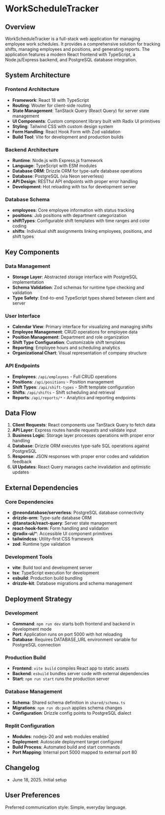 # WorkScheduleTracker

## Overview

WorkScheduleTracker is a full-stack web application for managing employee work schedules. It provides a comprehensive solution for tracking shifts, managing employees and positions, and generating reports. The application features a modern React frontend with TypeScript, a Node.js/Express backend, and PostgreSQL database integration.

## System Architecture

### Frontend Architecture
- **Framework**: React 18 with TypeScript
- **Routing**: Wouter for client-side routing
- **State Management**: TanStack Query (React Query) for server state management
- **UI Components**: Custom component library built with Radix UI primitives
- **Styling**: Tailwind CSS with custom design system
- **Form Handling**: React Hook Form with Zod validation
- **Build Tool**: Vite for development and production builds

### Backend Architecture
- **Runtime**: Node.js with Express.js framework
- **Language**: TypeScript with ESM modules
- **Database ORM**: Drizzle ORM for type-safe database operations
- **Database**: PostgreSQL (via Neon serverless)
- **API Design**: RESTful API endpoints with proper error handling
- **Development**: Hot reloading with tsx for development server

### Database Schema
- **employees**: Core employee information with status tracking
- **positions**: Job positions with department categorization
- **shiftTypes**: Configurable shift templates with time ranges and color coding
- **shifts**: Individual shift assignments linking employees, positions, and shift types

## Key Components

### Data Management
- **Storage Layer**: Abstracted storage interface with PostgreSQL implementation
- **Schema Validation**: Zod schemas for runtime type checking and validation
- **Type Safety**: End-to-end TypeScript types shared between client and server

### User Interface
- **Calendar View**: Primary interface for visualizing and managing shifts
- **Employee Management**: CRUD operations for employee data
- **Position Management**: Department and role organization
- **Shift Type Configuration**: Customizable shift templates
- **Reporting**: Employee hours and scheduling analytics
- **Organizational Chart**: Visual representation of company structure

### API Endpoints
- **Employees**: `/api/employees` - Full CRUD operations
- **Positions**: `/api/positions` - Position management
- **Shift Types**: `/api/shift-types` - Shift template configuration
- **Shifts**: `/api/shifts` - Shift scheduling and retrieval
- **Reports**: `/api/reports/*` - Analytics and reporting endpoints

## Data Flow

1. **Client Requests**: React components use TanStack Query to fetch data
2. **API Layer**: Express routes handle requests and validate input
3. **Business Logic**: Storage layer processes operations with proper error handling
4. **Database**: Drizzle ORM executes type-safe SQL operations against PostgreSQL
5. **Response**: JSON responses with proper error codes and validation feedback
6. **UI Updates**: React Query manages cache invalidation and optimistic updates

## External Dependencies

### Core Dependencies
- **@neondatabase/serverless**: PostgreSQL database connectivity
- **drizzle-orm**: Type-safe database ORM
- **@tanstack/react-query**: Server state management
- **react-hook-form**: Form handling and validation
- **@radix-ui/***: Accessible UI component primitives
- **tailwindcss**: Utility-first CSS framework
- **zod**: Runtime type validation

### Development Tools
- **vite**: Build tool and development server
- **tsx**: TypeScript execution for development
- **esbuild**: Production build bundling
- **drizzle-kit**: Database migrations and schema management

## Deployment Strategy

### Development
- **Command**: `npm run dev` starts both frontend and backend in development mode
- **Port**: Application runs on port 5000 with hot reloading
- **Database**: Requires DATABASE_URL environment variable for PostgreSQL connection

### Production Build
- **Frontend**: `vite build` compiles React app to static assets
- **Backend**: `esbuild` bundles server code with external dependencies
- **Start**: `npm run start` runs the production server

### Database Management
- **Schema**: Shared schema definition in `shared/schema.ts`
- **Migrations**: `npm run db:push` applies schema changes
- **Configuration**: Drizzle config points to PostgreSQL dialect

### Replit Configuration
- **Modules**: nodejs-20 and web modules enabled
- **Deployment**: Autoscale deployment target configured
- **Build Process**: Automated build and start commands
- **Port Mapping**: Internal port 5000 mapped to external port 80

## Changelog
- June 18, 2025. Initial setup

## User Preferences

Preferred communication style: Simple, everyday language.